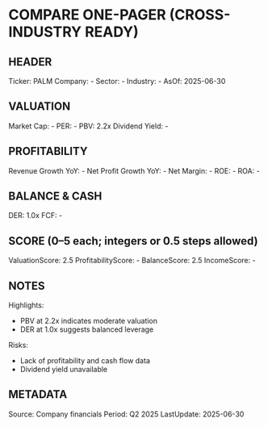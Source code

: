 # COMPARE ONE-PAGER (CROSS-INDUSTRY READY)

## HEADER
Ticker: PALM
Company: -
Sector: -
Industry: -
AsOf: 2025-06-30

## VALUATION
Market Cap: -
PER: -
PBV: 2.2x
Dividend Yield: -

## PROFITABILITY
Revenue Growth YoY: -
Net Profit Growth YoY: -
Net Margin: -
ROE: -
ROA: -

## BALANCE & CASH
DER: 1.0x
FCF: -

## SCORE (0–5 each; integers or 0.5 steps allowed)
ValuationScore: 2.5
ProfitabilityScore: -
BalanceScore: 2.5
IncomeScore: -

## NOTES
Highlights:
- PBV at 2.2x indicates moderate valuation
- DER at 1.0x suggests balanced leverage

Risks:
- Lack of profitability and cash flow data
- Dividend yield unavailable

## METADATA
Source: Company financials
Period: Q2 2025
LastUpdate: 2025-06-30